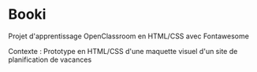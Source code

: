 # Booki
Projet d'apprentissage OpenClassroom en HTML/CSS avec Fontawesome

Contexte : Prototype en HTML/CSS d'une maquette visuel d'un site de planification de vacances
